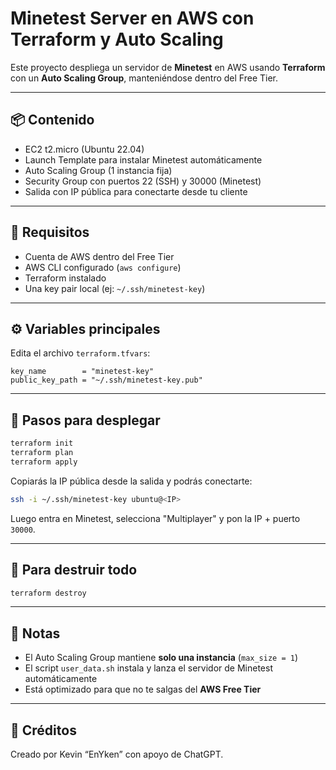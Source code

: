 # Minetest Server en AWS con Terraform y Auto Scaling

Este proyecto despliega un servidor de **Minetest** en AWS usando **Terraform** con un **Auto Scaling Group**, manteniéndose dentro del Free Tier.

---

## 📦 Contenido

- EC2 t2.micro (Ubuntu 22.04)
- Launch Template para instalar Minetest automáticamente
- Auto Scaling Group (1 instancia fija)
- Security Group con puertos 22 (SSH) y 30000 (Minetest)
- Salida con IP pública para conectarte desde tu cliente

---

## 🚀 Requisitos

- Cuenta de AWS dentro del Free Tier
- AWS CLI configurado (`aws configure`)
- Terraform instalado
- Una key pair local (ej: `~/.ssh/minetest-key`)

---

## ⚙️ Variables principales

Edita el archivo `terraform.tfvars`:

```
key_name        = "minetest-key"
public_key_path = "~/.ssh/minetest-key.pub"
```

---

## 🧪 Pasos para desplegar

```bash
terraform init
terraform plan
terraform apply
```

Copiarás la IP pública desde la salida y podrás conectarte:

```bash
ssh -i ~/.ssh/minetest-key ubuntu@<IP>
```

Luego entra en Minetest, selecciona "Multiplayer" y pon la IP + puerto `30000`.

---

## 🧹 Para destruir todo

```bash
terraform destroy
```

---

## 📝 Notas

- El Auto Scaling Group mantiene **solo una instancia** (`max_size = 1`)
- El script `user_data.sh` instala y lanza el servidor de Minetest automáticamente
- Está optimizado para que no te salgas del **AWS Free Tier**

---

## 🧠 Créditos

Creado por Kevin “EnYken” con apoyo de ChatGPT.